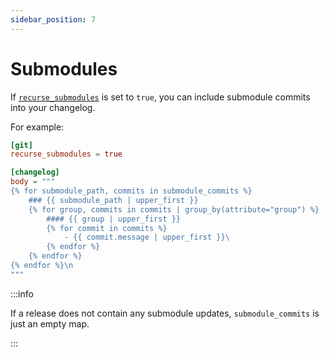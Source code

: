 ```yaml
---
sidebar_position: 7
---
```


# Submodules

If [`recurse_submodules`](/docs/configuration/git#recurse_submodules) is set to `true`, you can include submodule commits into your changelog.

For example:

```toml
[git]
recurse_submodules = true

[changelog]
body = """
{% for submodule_path, commits in submodule_commits %}
    ### {{ submodule_path | upper_first }}
    {% for group, commits in commits | group_by(attribute="group") %}
        #### {{ group | upper_first }}
        {% for commit in commits %}
            - {{ commit.message | upper_first }}\
        {% endfor %}
    {% endfor %}
{% endfor %}\n
"""
```

:::info

If a release does not contain any submodule updates, `submodule_commits` is just an empty map.

:::
